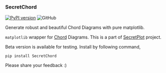 ### SecretChord

[![PyPI version](https://badge.fury.io/py/SecretChord.svg)](https://badge.fury.io/py/SecretChord)
![GitHub](https://img.shields.io/github/license/secretBiology/SecretChord)

Generate robust and beautiful Chord Diagrams with pure matplotlib.

`matplotlib` wrapper for [Chord](https://en.wikipedia.org/wiki/Chord_diagram)
Diagrams. This is a part
of [SecretPlot](https://github.com/secretBiology/SecretPlots)
project.

Beta version is available for testing. Install by following command,

    pip install SecretChord


Please share your feedback :)